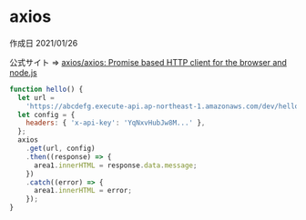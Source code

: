 # axios

作成日 2021/01/26

公式サイト => [axios/axios: Promise based HTTP client for the browser and node\.js](https://github.com/axios/axios)

```javascript
function hello() {
  let url =
    'https://abcdefg.execute-api.ap-northeast-1.amazonaws.com/dev/hello';
  let config = {
    headers: { 'x-api-key': 'YqNxvHubJw8M...' },
  };
  axios
    .get(url, config)
    .then((response) => {
      area1.innerHTML = response.data.message;
    })
    .catch((error) => {
      area1.innerHTML = error;
    });
}
```
